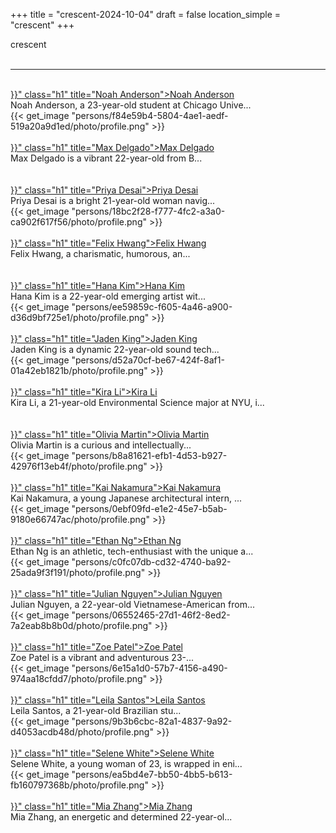 +++
title = "crescent-2024-10-04"
draft = false
location_simple = "crescent"
+++
<div class="h1_1">crescent</div><br>
<hr>
<br>
<a href="{{< ref "/persons/f84e59b4-5804-4ae1-aedf-519a20a9d1ed" >}}" class="h1" title="Noah Anderson">Noah Anderson</a>
<div class="plain">Noah Anderson, a 23-year-old student at Chicago Unive...</div>{{< get_image "persons/f84e59b4-5804-4ae1-aedf-519a20a9d1ed/photo/profile.png" >}}
<br>
<br>
<a href="{{< ref "/persons/ebd940c3-29bc-47bd-88d9-23eca2d9df4a" >}}" class="h1" title="Max Delgado">Max Delgado</a>
<div class="plain">Max Delgado is a vibrant 22-year-old from B...</div><br>
<br>
<a href="{{< ref "/persons/18bc2f28-f777-4fc2-a3a0-ca902f617f56" >}}" class="h1" title="Priya Desai">Priya Desai</a>
<div class="plain">Priya Desai is a bright 21-year-old woman navig...</div>{{< get_image "persons/18bc2f28-f777-4fc2-a3a0-ca902f617f56/photo/profile.png" >}}
<br>
<br>
<a href="{{< ref "/persons/64a8bb47-28d4-49ef-a3be-583f6a291ca1" >}}" class="h1" title="Felix Hwang">Felix Hwang</a>
<div class="plain">Felix Hwang, a charismatic, humorous, an...</div><br>
<br>
<a href="{{< ref "/persons/ee59859c-f605-4a46-a900-d36d9bf725e1" >}}" class="h1" title="Hana Kim">Hana Kim</a>
<div class="plain">Hana Kim is a 22-year-old emerging artist wit...</div>{{< get_image "persons/ee59859c-f605-4a46-a900-d36d9bf725e1/photo/profile.png" >}}
<br>
<br>
<a href="{{< ref "/persons/d52a70cf-be67-424f-8af1-01a42eb1821b" >}}" class="h1" title="Jaden King">Jaden King</a>
<div class="plain">Jaden King is a dynamic 22-year-old sound tech...</div>{{< get_image "persons/d52a70cf-be67-424f-8af1-01a42eb1821b/photo/profile.png" >}}
<br>
<br>
<a href="{{< ref "/persons/afed68be-9cb2-4e88-b9ea-54538962f9e3" >}}" class="h1" title="Kira Li">Kira Li</a>
<div class="plain">Kira Li, a 21-year-old Environmental Science major at NYU, i...</div><br>
<br>
<a href="{{< ref "/persons/b8a81621-efb1-4d53-b927-42976f13eb4f" >}}" class="h1" title="Olivia Martin">Olivia Martin</a>
<div class="plain">Olivia Martin is a curious and intellectually...</div>{{< get_image "persons/b8a81621-efb1-4d53-b927-42976f13eb4f/photo/profile.png" >}}
<br>
<br>
<a href="{{< ref "/persons/0ebf09fd-e1e2-45e7-b5ab-9180e66747ac" >}}" class="h1" title="Kai Nakamura">Kai Nakamura</a>
<div class="plain">Kai Nakamura, a young Japanese architectural intern, ...</div>{{< get_image "persons/0ebf09fd-e1e2-45e7-b5ab-9180e66747ac/photo/profile.png" >}}
<br>
<br>
<a href="{{< ref "/persons/c0fc07db-cd32-4740-ba92-25ada9f3f191" >}}" class="h1" title="Ethan Ng">Ethan Ng</a>
<div class="plain">Ethan Ng is an athletic, tech-enthusiast with the unique a...</div>{{< get_image "persons/c0fc07db-cd32-4740-ba92-25ada9f3f191/photo/profile.png" >}}
<br>
<br>
<a href="{{< ref "/persons/06552465-27d1-46f2-8ed2-7a2eab8b8b0d" >}}" class="h1" title="Julian Nguyen">Julian Nguyen</a>
<div class="plain">Julian Nguyen, a 22-year-old Vietnamese-American from...</div>{{< get_image "persons/06552465-27d1-46f2-8ed2-7a2eab8b8b0d/photo/profile.png" >}}
<br>
<br>
<a href="{{< ref "/persons/6e15a1d0-57b7-4156-a490-974aa18cfdd7" >}}" class="h1" title="Zoe Patel">Zoe Patel</a>
<div class="plain">Zoe Patel is a vibrant and adventurous 23-...</div>{{< get_image "persons/6e15a1d0-57b7-4156-a490-974aa18cfdd7/photo/profile.png" >}}
<br>
<br>
<a href="{{< ref "/persons/9b3b6cbc-82a1-4837-9a92-d4053acdb48d" >}}" class="h1" title="Leila Santos">Leila Santos</a>
<div class="plain">Leila Santos, a 21-year-old Brazilian stu...</div>{{< get_image "persons/9b3b6cbc-82a1-4837-9a92-d4053acdb48d/photo/profile.png" >}}
<br>
<br>
<a href="{{< ref "/persons/ea5bd4e7-bb50-4bb5-b613-fb160797368b" >}}" class="h1" title="Selene White">Selene White</a>
<div class="plain">Selene White, a young woman of 23, is wrapped in eni...</div>{{< get_image "persons/ea5bd4e7-bb50-4bb5-b613-fb160797368b/photo/profile.png" >}}
<br>
<br>
<a href="{{< ref "/persons/26c35d8f-4ab9-401a-ae38-b8006070619d" >}}" class="h1" title="Mia Zhang">Mia Zhang</a>
<div class="plain">Mia Zhang, an energetic and determined 22-year-ol...</div><br>
<br>
